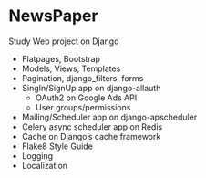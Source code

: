 # NewsPaper
Study Web project on Django

* Flatpages, Bootstrap
* Models, Views, Templates
* Pagination, django_filters, forms
* SingIn/SignUp app on django-allauth
  * OAuth2 on Google Ads API
  * User groups/permissions
* Mailing/Scheduler app on django-apscheduler
* Celery async scheduler app on Redis
* Cache on Django’s cache framework
* Flake8 Style Guide
* Logging
* Localization